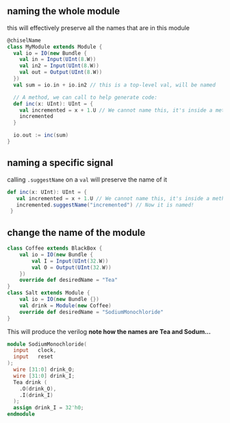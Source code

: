 ## naming the whole module
this will effectively preserve all the names that are in this module
```scala
@chiselName
class MyModule extends Module {
  val io = IO(new Bundle {
    val in = Input(UInt(8.W))
    val in2 = Input(UInt(8.W))
    val out = Output(UInt(8.W))
  })
  val sum = io.in + io.in2 // this is a top-level val, will be named

  // A method, we can call to help generate code:
  def inc(x: UInt): UInt = {
    val incremented = x + 1.U // We cannot name this, it's inside a method
    incremented
  }

  io.out := inc(sum)
}
```
## naming a specific signal
calling `.suggestName` on a `val` will preserve the name of it
 ```scala
def inc(x: UInt): UInt = {
    val incremented = x + 1.U // We cannot name this, it's inside a method
    incremented.suggestName("incremented") // Now it is named!
  }
``` 
## change the name of the module
```scala
class Coffee extends BlackBox {
    val io = IO(new Bundle {
        val I = Input(UInt(32.W))
        val O = Output(UInt(32.W))
    })
    override def desiredName = "Tea"
}
class Salt extends Module {
    val io = IO(new Bundle {})
    val drink = Module(new Coffee)
    override def desiredName = "SodiumMonochloride"
}
```
This will produce the verilog
**note how the names are Tea and Sodum...**
```verilog
module SodiumMonochloride(
  input   clock,
  input   reset
);
  wire [31:0] drink_O;
  wire [31:0] drink_I;
  Tea drink (
    .O(drink_O),
    .I(drink_I)
  );
  assign drink_I = 32'h0;
endmodule
```